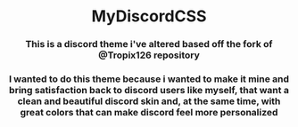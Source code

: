 <h1 align="center">MyDiscordCSS</h1>

<h3 align="center">This is a discord theme i've altered based off the fork of @Tropix126 repository</h3>
<h3 align="center">I wanted to do this theme because i wanted to make it mine and bring satisfaction back to discord users like myself, that want a clean and beautiful discord skin and, at the same time, with great colors that can make discord feel more personalized</h3>

